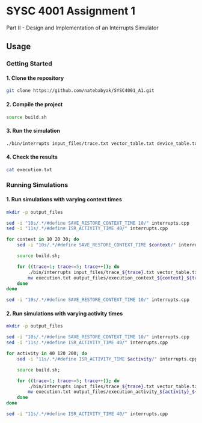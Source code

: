 # SYSC 4001 Assignment 1

Part II - Design and Implementation of an Interrupts Simulator

## Usage

### Getting Started

#### 1. Clone the repository

```sh
git clone https://github.com/natebabyak/SYSC4001_A1.git
```

#### 2. Compile the project

```sh
source build.sh
```

#### 3. Run the simulation

```sh
./bin/interrupts input_files/trace.txt vector_table.txt device_table.txt
```

#### 4. Check the results

```sh
cat execution.txt
```

### Running Simulations

#### 1. Run simulations with varying context times

```sh
mkdir -p output_files

sed -i "10s/.*/#define SAVE_RESTORE_CONTEXT_TIME 10/" interrupts.cpp
sed -i "11s/.*/#define ISR_ACTIVITY_TIME 40/" interrupts.cpp

for context in 10 20 30; do
    sed -i "10s/.*/#define SAVE_RESTORE_CONTEXT_TIME $context/" interrupts.cpp

    source build.sh;

    for ((trace=1; trace<=5; trace++)); do
        ./bin/interrupts input_files/trace_${trace}.txt vector_table.txt device_table.txt
        mv execution.txt output_files/execution_context_${context}_${trace}.txt
    done
done

sed -i "10s/.*/#define SAVE_RESTORE_CONTEXT_TIME 10/" interrupts.cpp
```

#### 2. Run simulations with varying activity times

```sh
mkdir -p output_files

sed -i "10s/.*/#define SAVE_RESTORE_CONTEXT_TIME 10/" interrupts.cpp
sed -i "11s/.*/#define ISR_ACTIVITY_TIME 40/" interrupts.cpp

for activity in 40 120 200; do
    sed -i "11s/.*/#define ISR_ACTIVITY_TIME $activity/" interrupts.cpp

    source build.sh;

    for ((trace=1; trace<=5; trace++)); do
        ./bin/interrupts input_files/trace_${trace}.txt vector_table.txt device_table.txt
        mv execution.txt output_files/execution_activity_${activity}_${trace}.txt
    done
done

sed -i "11s/.*/#define ISR_ACTIVITY_TIME 40/" interrupts.cpp
```
